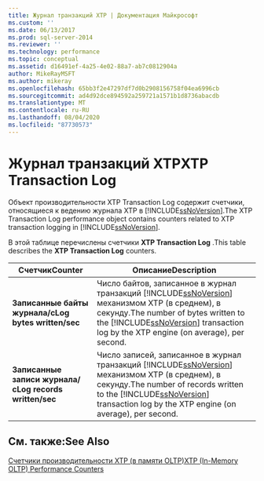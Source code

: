 ```yaml
---
title: Журнал транзакций XTP | Документация Майкрософт
ms.custom: ''
ms.date: 06/13/2017
ms.prod: sql-server-2014
ms.reviewer: ''
ms.technology: performance
ms.topic: conceptual
ms.assetid: d16491ef-4a25-4e02-88a7-ab7c0812904a
author: MikeRayMSFT
ms.author: mikeray
ms.openlocfilehash: 65bb3f2e47297df7d0b2908156758f04ea6996cb
ms.sourcegitcommit: ad4d92dce894592a259721a1571b1d8736abacdb
ms.translationtype: MT
ms.contentlocale: ru-RU
ms.lasthandoff: 08/04/2020
ms.locfileid: "87730573"
---
```

# <a name="xtp-transaction-log"></a><span data-ttu-id="f83f2-102">Журнал транзакций XTP</span><span class="sxs-lookup"><span data-stu-id="f83f2-102">XTP Transaction Log</span></span>
  <span data-ttu-id="f83f2-103">Объект производительности XTP Transaction Log содержит счетчики, относящиеся к ведению журнала XTP в [!INCLUDE[ssNoVersion](../../includes/ssnoversion-md.md)].</span><span class="sxs-lookup"><span data-stu-id="f83f2-103">The XTP Transaction Log performance object contains counters related to XTP transaction logging in [!INCLUDE[ssNoVersion](../../includes/ssnoversion-md.md)].</span></span>  
  
 <span data-ttu-id="f83f2-104">В этой таблице перечислены счетчики **XTP Transaction Log** .</span><span class="sxs-lookup"><span data-stu-id="f83f2-104">This table describes the **XTP Transaction Log** counters.</span></span>  
  
|<span data-ttu-id="f83f2-105">Счетчик</span><span class="sxs-lookup"><span data-stu-id="f83f2-105">Counter</span></span>|<span data-ttu-id="f83f2-106">Описание</span><span class="sxs-lookup"><span data-stu-id="f83f2-106">Description</span></span>|  
|-------------|-----------------|  
|<span data-ttu-id="f83f2-107">**Записанные байты журнала/с**</span><span class="sxs-lookup"><span data-stu-id="f83f2-107">**Log bytes written/sec**</span></span>|<span data-ttu-id="f83f2-108">Число байтов, записанное в журнал транзакций [!INCLUDE[ssNoVersion](../../includes/ssnoversion-md.md)] механизмом XTP (в среднем), в секунду.</span><span class="sxs-lookup"><span data-stu-id="f83f2-108">The number of bytes written to the [!INCLUDE[ssNoVersion](../../includes/ssnoversion-md.md)] transaction log by the XTP engine (on average), per second.</span></span>|  
|<span data-ttu-id="f83f2-109">**Записанные записи журнала/с**</span><span class="sxs-lookup"><span data-stu-id="f83f2-109">**Log records written/sec**</span></span>|<span data-ttu-id="f83f2-110">Число записей, записанное в журнал транзакций [!INCLUDE[ssNoVersion](../../includes/ssnoversion-md.md)] механизмом XTP (в среднем), в секунду.</span><span class="sxs-lookup"><span data-stu-id="f83f2-110">The number of records written to the [!INCLUDE[ssNoVersion](../../includes/ssnoversion-md.md)] transaction log by the XTP engine (on average), per second.</span></span>|  
  
## <a name="see-also"></a><span data-ttu-id="f83f2-111">См. также:</span><span class="sxs-lookup"><span data-stu-id="f83f2-111">See Also</span></span>  
 [<span data-ttu-id="f83f2-112">Счетчики производительности XTP &#40;в памяти OLTP&#41;</span><span class="sxs-lookup"><span data-stu-id="f83f2-112">XTP &#40;In-Memory OLTP&#41; Performance Counters</span></span>](../../integration-services/performance/performance-counters.md)  
  
  
